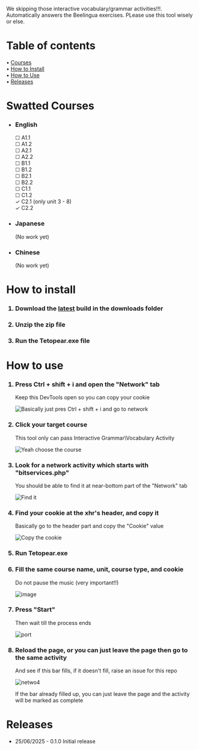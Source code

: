 <p>We skipping those interactive vocabulary/grammar activities!!!. Automatically answers the Beelingua exercises. PLease use this tool wisely or else.</p>

<h1>Table of contents</h1>

  • [Courses](#swatted-courses) </br>
  • [How to Install](#how-to-install) </br>
  • [How to Use](#how-to-use) </br>
  • [Releases](#releases) </br>

<h1>Swatted Courses</h1>
<ul>
  <h3><li>English</li></h3>
    &#x2610; A1.1 </br>
    &#x2610; A1.2 </br>
    &#x2610; A2.1 </br>
    &#x2610; A2.2 </br>
    &#x2610; B1.1 </br>
    &#x2610; B1.2 </br>
    &#x2610; B2.1 </br>
    &#x2610; B2.2 </br>
    &#x2610; C1.1 </br>
    &#x2610; C1.2 </br>
    &check; C2.1 (only unit 3 - 8) </br>
    &check; C2.2  </br>
  <h3><li>Japanese</li></h3>
  <p>(No work yet)</p>
  <h3><li>Chinese</li></h3>
  <p>(No work yet)</p>
</ul>

<h1>How to install</h1>
<ol>

  <h3><li>Download the <a href="https://github.com/RedHotChilliTeto/VespaMandaringua/blob/154df5d8c47d825964fd958b0c2942ff5958c082/downloads/Tetopear-0.1.0.zip">latest</a> build in the downloads folder</li></h3>
  <h3><li>Unzip the zip file</li></h3>
  <h3><li>Run the Tetopear.exe file</li></h3>
  
</ol>

<h1>How to use</h1>
<ol>
  
  <h3><li>Press Ctrl + shift + i and open the "Network" tab</li></h3>
  <p>Keep this DevTools open so you can copy your cookie</p>
  
  ![Basically just pres Ctrl + shift + i and go to network](https://github.com/user-attachments/assets/9b5f1135-1383-42c8-8866-f5d4226d4515)
  
  <h3><li>Click your target course</li></h3>
  <p>This tool only can pass Interactive Grammar\Vocabulary Activity</p>
  
  ![Yeah choose the course](https://github.com/user-attachments/assets/85e014a7-c2c9-442f-80c7-68094e5a318a)
  
  <h3><li>Look for a network activity which starts with "bitservices.php"</li></h3>
  <p>You should be able to find it at near-bottom part of the "Network" tab</p>
  
  ![Find it](https://github.com/user-attachments/assets/204517ba-63f8-4bc7-93a8-635c961d6fe0)
  
  <h3><li>Find your cookie at the xhr's header, and copy it</li></h3>
  <p>Basically go to the header part and copy the "Cookie" value</p>

  ![Copy the cookie](https://github.com/user-attachments/assets/796b15a0-897d-45b9-8364-05024b998438)

  <h3><li>Run Tetopear.exe</li></h3>

  <h3><li>Fill the same course name, unit, course type, and cookie</li></h3>
  <p>Do not pause the music (very important!!)</p>

  ![image](https://github.com/user-attachments/assets/1b75e825-e073-46cc-a076-9cfccbb837fa)

  <h3><li>Press "Start"</li></h3> 
  <p>Then wait till the process ends</p>
  
  ![port](https://github.com/user-attachments/assets/930cf340-10bf-44ad-a812-2cee3037fa06)

  <h3><li>Reload the page, or you can just leave the page then go to the same activity</li></h3>
  <p>And see if this bar fills, if it doesn't fill, raise an issue for this repo</p>
  
  ![netwo4](https://github.com/user-attachments/assets/6f5f2ba4-8a03-4dd5-a877-4c2894ad6dc4)

  <p>If the bar already filled up, you can just leave the page and the activity will be marked as complete</p>
</ol>

<h1>Releases</h1>
<ul>
  <li>25/06/2025 - 0.1.0 Initial release</li>
</ul>
